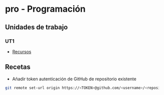 # pro - Programación
## Unidades de trabajo

### UT1

* [Recursos](recursos/README.md)

## Recetas
* Añadir token autenticación de GitHub de repositorio existente
```bash
git remote set-url origin https://<TOKEN>@github.com/<username>/<repository_name>.git
```

